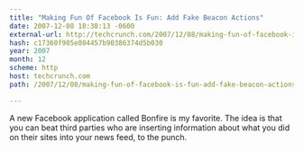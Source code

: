 ```yaml
---
title: "Making Fun Of Facebook Is Fun: Add Fake Beacon Actions"
date: 2007-12-08 18:38:13 -0600
external-url: http://techcrunch.com/2007/12/08/making-fun-of-facebook-is-fun-add-fake-beacon-actions/
hash: c17360f905e804457b90386374d5b030
year: 2007
month: 12
scheme: http
host: techcrunch.com
path: /2007/12/08/making-fun-of-facebook-is-fun-add-fake-beacon-actions/

---
```


A new Facebook application called Bonfire is my favorite. The idea is that you can beat third parties who are inserting information about what you did on their sites into your news feed, to the punch.
